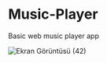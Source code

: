 # Music-Player
Basic web music player app

![Ekran Görüntüsü (42)](https://user-images.githubusercontent.com/77384362/205521119-190e43aa-1744-426f-bdf4-5047cc3f4511.png)
